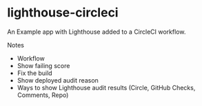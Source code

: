 # lighthouse-circleci

An Example app with Lighthouse added to a CircleCI workflow.

Notes

- Workflow
- Show failing score
- Fix the build
- Show deployed audit reason
- Ways to show Lighthouse audit results (Circle, GitHub Checks, Comments, Repo)
